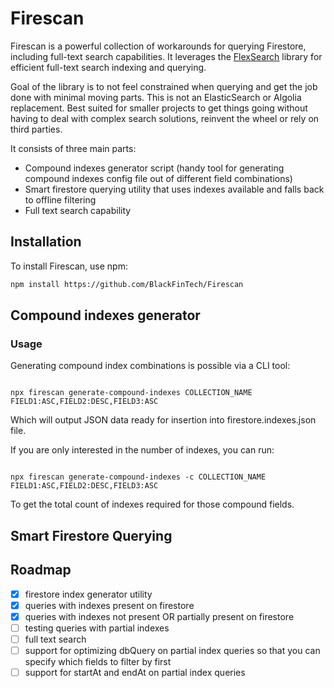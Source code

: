 # Firescan

Firescan is a powerful collection of workarounds for querying Firestore, including full-text search capabilities. It leverages the [FlexSearch](https://github.com/nextapps-de/flexsearch) library for efficient full-text search indexing and querying.

Goal of the library is to not feel constrained when querying and get the job done with minimal moving parts. This is not an ElasticSearch or Algolia replacement. Best suited for smaller projects to get things going without having to deal with complex search solutions, reinvent the wheel or rely on third parties.

It consists of three main parts:
- Compound indexes generator script (handy tool for generating compound indexes config file out of different field combinations)
- Smart firestore querying utility that uses indexes available and falls back to offline filtering
- Full text search capability

## Installation

To install Firescan, use npm:

```sh
npm install https://github.com/BlackFinTech/Firescan
```

## Compound indexes generator

### Usage

Generating compound index combinations is possible via a CLI tool:

```

npx firescan generate-compound-indexes COLLECTION_NAME FIELD1:ASC,FIELD2:DESC,FIELD3:ASC

```

Which will output JSON data ready for insertion into firestore.indexes.json file.

If you are only interested in the number of indexes, you can run:

```

npx firescan generate-compound-indexes -c COLLECTION_NAME FIELD1:ASC,FIELD2:DESC,FIELD3:ASC

```

To get the total count of indexes required for those compound fields.

## Smart Firestore Querying



## Roadmap

- [x] firestore index generator utility
- [x] queries with indexes present on firestore
- [x] queries with indexes not present OR partially present on firestore
- [ ] testing queries with partial indexes
- [ ] full text search
- [ ] support for optimizing dbQuery on partial index queries so that you can specify which fields to filter by first
- [ ] support for startAt and endAt on partial index queries